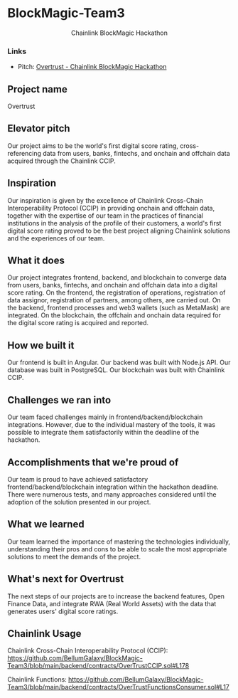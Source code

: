# BlockMagic-Team3

<p align="center"> Chainlink BlockMagic Hackathon </p>

### Links
- Pitch: [Overtrust - Chainlink BlockMagic Hackathon](https://youtu.be/KIor0I9amyM)

## Project name
Overtrust

## Elevator pitch
Our project aims to be the world's first digital score rating, cross-referencing data from users, banks, fintechs, and onchain and offchain data acquired through the Chainlink CCIP.

## Inspiration
Our inspiration is given by the excellence of Chainlink Cross-Chain Interoperability Protocol (CCIP) in providing onchain and offchain data, together with the expertise of our team in the practices of financial institutions in the analysis of the profile of their customers, a world's first digital score rating proved to be the best project aligning Chainlink solutions and the experiences of our team.

## What it does
Our project integrates frontend, backend, and blockchain to converge data from users, banks, fintechs, and onchain and offchain data into a digital score rating. On the frontend, the registration of operations, registration of data assignor, registration of partners, among others, are carried out. On the backend, frontend processes and web3 wallets (such as MetaMask) are integrated. On the blockchain, the offchain and onchain data required for the digital score rating is acquired and reported.

## How we built it
Our frontend is built in Angular. Our backend was built with Node.js API. Our database was built in PostgreSQL. Our blockchain was built with Chainlink CCIP.

## Challenges we ran into
Our team faced challenges mainly in frontend/backend/blockchain integrations. However, due to the individual mastery of the tools, it was possible to integrate them satisfactorily within the deadline of the hackathon.

## Accomplishments that we're proud of
Our team is proud to have achieved satisfactory frontend/backend/blockchain integration within the hackathon deadline. There were numerous tests, and many approaches considered until the adoption of the solution presented in our project.

## What we learned
Our team learned the importance of mastering the technologies individually, understanding their pros and cons to be able to scale the most appropriate solutions to meet the demands of the project.

## What's next for Overtrust
The next steps of our projects are to increase the backend features, Open Finance Data, and integrate RWA (Real World Assets) with the data that generates users' digital score ratings.

## Chainlink Usage
Chainlink Cross-Chain Interoperability Protocol (CCIP): https://github.com/BellumGalaxy/BlockMagic-Team3/blob/main/backend/contracts/OverTrustCCIP.sol#L178

Chainlink Functions: https://github.com/BellumGalaxy/BlockMagic-Team3/blob/main/backend/contracts/OverTrustFunctionsConsumer.sol#L17
